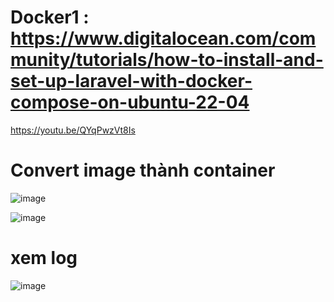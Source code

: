 # Docker1 : https://www.digitalocean.com/community/tutorials/how-to-install-and-set-up-laravel-with-docker-compose-on-ubuntu-22-04
https://youtu.be/QYqPwzVt8Is
# Convert image thành container 
![image](https://user-images.githubusercontent.com/6966136/181173455-5696977a-a492-44d6-94d7-bc6c1873ecff.png)

![image](https://user-images.githubusercontent.com/6966136/181173578-d3fde672-640e-42f1-8342-5b0790bbeaaa.png)
# xem log 
![image](https://user-images.githubusercontent.com/6966136/181173632-77fce5a1-6965-45aa-8673-f89e0674a4b4.png)
